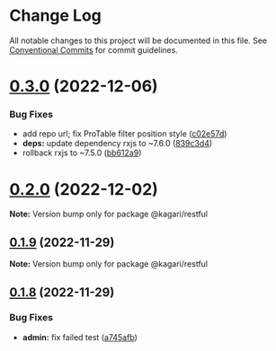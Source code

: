 # Change Log

All notable changes to this project will be documented in this file.
See [Conventional Commits](https://conventionalcommits.org) for commit guidelines.

# [0.3.0](https://github.com/kagari-project/kagari/compare/v0.2.1...v0.3.0) (2022-12-06)

### Bug Fixes

- add repo url; fix ProTable filter position style ([c02e57d](https://github.com/kagari-project/kagari/commit/c02e57d4ded56b48f6f5ab48b3a75f2ffe4ec9b4))
- **deps:** update dependency rxjs to ~7.6.0 ([839c3d4](https://github.com/kagari-project/kagari/commit/839c3d48981dc56ef224d75d5f506b904a0282bd))
- rollback rxjs to ~7.5.0 ([bb612a9](https://github.com/kagari-project/kagari/commit/bb612a98cf6b06972b115f5f8cff836325534796))

# [0.2.0](https://github.com/kagari-project/kagari/compare/v0.1.12...v0.2.0) (2022-12-02)

**Note:** Version bump only for package @kagari/restful

## [0.1.9](https://github.com/kagari-project/kagari/compare/v0.1.7...v0.1.9) (2022-11-29)

**Note:** Version bump only for package @kagari/restful

## [0.1.8](https://github.com/kagari-project/kagari/compare/v0.1.7...v0.1.8) (2022-11-29)

### Bug Fixes

- **admin:** fix failed test ([a745afb](https://github.com/kagari-project/kagari/commit/a745afb1e4801972944f938528ea975b88d785b3))
